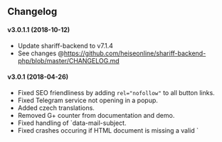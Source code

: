 ## Changelog

#### v3.0.1.1 (2018-10-12)
  * Update shariff-backend to v7.1.4
  * See changes @https://github.com/heiseonline/shariff-backend-php/blob/master/CHANGELOG.md
  
#### v3.0.1 (2018-04-26)
  * Fixed SEO friendliness by adding `rel="nofollow"` to all button links.
  * Fixed Telegram service not opening in a popup.
  * Added czech translations.
  * Removed G+ counter from documentation and demo.
  * Fixed handling of `data-mail-subject.
  * Fixed crashes occuring if HTML document is missing a valid `<title> tag.
  * Fixed typo in documentation.
  * Improved distinguishability of reddit icon.
  * Improved translations and translation documentation.
  * Added smaller share button variants.
  * Added Flipboard service.
  * Updated Font Awesome to version 5 (free 1.0.3).
  * Improved default service list documentation.
  * Fixed compatibility with Bootstrap 4.
  * Fixed reddit icon.
  * See changes @https://github.com/heiseonline/shariff/blob/develop/CHANGELOG.md

#### v2.1.2a (2018-02-10)
  * Fixed style issue in mobile style at sidebar..

#### v2.1.2 (2018-02-04)
  * Just some Updates with Shariff CSS & JS Files..
  * See changes @https://github.com/heiseonline/shariff/blob/master/CHANGELOG.md

#### v1.24.1 (2016-12-06)
  * Just some Updates with Shariff CSS & JS Files..
  * See changes @https://github.com/heiseonline/shariff/blob/master/CHANGELOG.md

#### v1.24.0.2 (2016-10-09)
  * Updating the Xenforo AddOn. There is nothing new with Shariff.
   * [NEW] Options rewrite
   * [NEW] Changing CDN Services
   * [ADD] Option to load CSS/JS locally
   * [FIXED] Bugs in file path

#### v1.24.0.1 (2016-09-20)
  * Updating the Xenforo AddOn. There is nothing new with Shariff.
   * [NEW] Options rewrite
   * [NEW] Changing CDN Services
   * [ADD] Option to load CSS/JS locally

#### v1.24.0 (2016-07-10)
  * Updating to Shariff 1.24.0 with new services and fixed bugs.
  * Fix flexbox bug for Safari (yellowled)
  * Add Weibo, Tencent-Weibo, Qzone services.
  * Fix bug with XFMG image/video view

#### v1.23.1
  * Update Readme.md
  * Renamed and set Version to Shariff Version

#### v1.0.2 (2015-06-21)
  * fixed directory for backend to show counter

#### v1.0.1 (2015-06-20)
  * fixed view in xenMiG Portal Widget

#### v1.0.0 (2015-06-20)
  * Integration in Xenforo 1.4
  * Integration for xenMiG Portal 1.0.1
